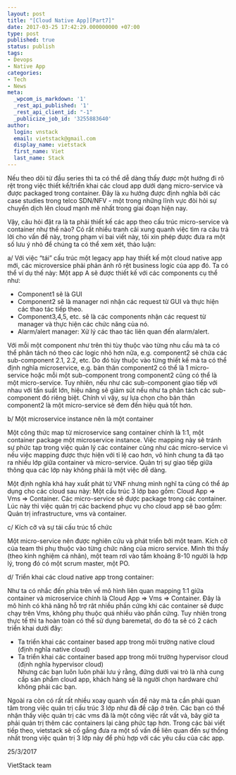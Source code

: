 ```yaml
---
layout: post
title: "[Cloud Native App][Part7]"
date: 2017-03-25 17:42:29.000000000 +07:00
type: post
published: true
status: publish
tags:
- Devops
- Native App
categories:
- Tech
- News
meta:
  _wpcom_is_markdown: '1'
  _rest_api_published: '1'
  _rest_api_client_id: "-1"
  _publicize_job_id: '3255883640'
author:
  login: vnstack
  email: vietstack@gmail.com
  display_name: vietstack
  first_name: Viet
  last_name: Stack
---
```

<p>Nếu theo dõi từ đầu series thì ta có thể dễ dàng thấy được một hướng đi rõ rệt trong việc thiết kế/triển khai các cloud app dưới dạng micro-service và được packaged trong container. Đây là xu hướng được định nghĩa bởi các case studies trong telco SDN/NFV - một trong những lĩnh vực đòi hỏi sự chuyển dịch lên cloud mạnh mẽ nhất trong giai đoạn hiện nay.</p>
<p>Vậy, câu hỏi đặt ra là ta phải thiết kế các app theo cấu trúc micro-service và container như thế nào? Có rất nhiều tranh cãi xung quanh việc tìm ra câu trả lời cho vấn đề này, trong phạm vi bai viết này, tôi xin phép được đưa ra một số lưu ý nhỏ để chúng ta có thể xem xét, thảo luận:</p>
<p>a/ Với việc “tái” cấu trúc một legacy app hay thiết kế một cloud native app mới, các microversice phải phản ánh rõ rệt business logic của app đó. Ta có thể ví dụ thế này: Một app A sẽ được thiết kế với các components cụ thể như:</p>
<ul>
<li>Component1 sẽ là GUI</li>
<li>Component2 sẽ là manager nơi nhận các request từ GUI và thực hiện các thao tác tiếp theo.</li>
<li>Component3,4,5, etc. sẽ là các components nhận các request từ manager và thực hiện các chức năng của nó.</li>
<li>Alarm/alert manager: Xử lý các thao tác liên quan đến alarm/alert.</li>
</ul>
<p>Với mỗi một component như trên thì tùy thuộc vào từng nhu cầu mà ta có thể phân tách nó theo các logic nhỏ hơn nữa, e.g. component2 sẽ chứa các sub-component 2.1, 2.2, etc. Do đó tùy thuộc vào từng thiết kế mà ta có thể định nghĩa microservice, e.g. bản thân component2 có thể là 1 micro-service hoặc mỗi một sub-component trong component2 cũng có thể là một micro-service. Tuy nhiên, nếu như các sub-component giao tiếp với nhau với tấn suất lớn, hiệu năng sẽ giảm sút nếu như ta phân tách các sub-component đó riêng biệt. Chính vì vậy, sự lựa chọn cho bản thân component2 là một micro-service sẽ đem đến hiệu quả tốt hơn.</p>
<p>b/ Một microservice instance nên là một container</p>
<p>Một công thức map từ microservice sang container chính là 1:1, một container package một microservice instance. Việc mapping này sẽ tránh sự phức tạp trong việc quản lý các container cũng như các micro-service vì nếu việc mapping được thực hiện với tỉ lệ cao hơn, vô hình chung ta đã tạo ra nhiều lớp giữa container và micro-service. Quản trị sự giao tiếp giữa thông qua các lớp này không phải là một việc dễ dàng.</p>
<p>Một định nghĩa khá hay xuất phát từ VNF nhưng mình nghĩ ta cũng có thể áp dụng cho các cloud sau này: Một cấu trúc 3 lớp bao gồm: Cloud App =&gt; Vms =&gt; Container. Các micro-service sẽ được package trong các container. Lúc này thì việc quản trị các backend phục vụ cho cloud app sẽ bao gồm: Quản trị infrastructure, vms và container.</p>
<p>c/ Kích cỡ và sự tái cấu trúc tổ chức</p>
<p>Một micro-service nên được nghiên cứu và phát triển bởi một team. Kích cỡ của team thì phụ thuộc vào từng chức năng của micro service. Mình thì thấy (theo kinh nghiệm cá nhân), một team rơi vào tầm khoảng 8-10 người là hợp lý, trong đó có một scrum master, một PO.</p>
<p>d/ Triển khai các cloud native app trong container:</p>
<p>Như ta có nhắc đến phía trên về mô hình liên quan mapping 1:1 giữa container và microservice chính là Cloud App =&gt; Vms =&gt; Container. Đây là mô hình có khả năng hỗ trợ rât nhiều phần cứng khi các container sẽ được chạy trên Vms, không phụ thuộc quá nhiều vào phần cứng. Tuy nhiên trong thực tế thì ta hoàn toàn có thể sử dụng baremetal, do đó ta sẽ có 2 cách triển khai dưới đây:</p>
<ul>
<li>Ta triển khai các container based app trong môi trường native cloud (định nghĩa native cloud)</li>
<li>Ta triển khai các container based app trong môi trường hypervisor cloud (định nghĩa hypervisor cloud)<br />
Nhưng các bạn luôn luôn phải lưu ý rằng, đứng dưới vai trò là nhà cung cấp sản phẩm cloud app, khách hàng sẽ là người chọn hardware chứ không phải các bạn.</li>
</ul>
<p>Ngoài ra còn có rất rất nhiều xoay quanh vấn đề này mà ta cần phải quan tâm trong việc quản trị cấu trúc 3 lớp như đã đề cập ở trên. Các bạn có thể nhận thấy việc quản trị các vms đã là một công việc rất vất vả, bây giờ ta phải quản trị thêm các containers lại càng phức tạp hơn. Trong các bài viết tiếp theo, vietstack sẽ cố gắng đưa ra một số vấn đề liên quan đến sự thống nhất trong việc quản trị 3 lớp này để phù hợp với các yêu cầu của các app.</p>
<p>25/3/2017</p>
<p>VietStack team</p>
